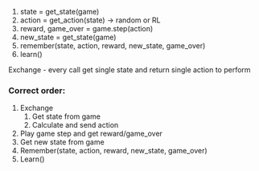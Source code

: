 1. state = get_state(game)
2. action = get_action(state) -> random or RL
3. reward, game_over = game.step(action)
4. new_state = get_state(game)
5. remember(state, action, reward, new_state, game_over)
6. learn()

Exchange - every call get single state and return single action to perform

### Correct order:

1. Exchange
   1. Get state from game
   2. Calculate and send action
2. Play game step and get reward/game_over
3. Get new state from game
4. Remember(state, action, reward, new_state, game_over)
5. Learn()

